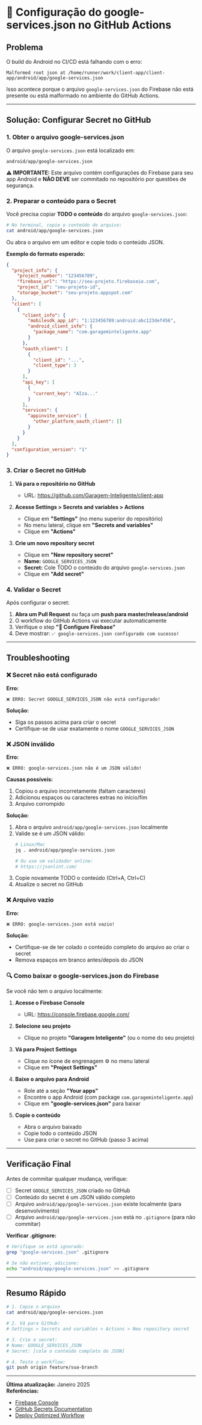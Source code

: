 # 📱 Configuração do google-services.json no GitHub Actions

## Problema

O build do Android no CI/CD está falhando com o erro:

```
Malformed root json at /home/runner/work/client-app/client-app/android/app/google-services.json
```

Isso acontece porque o arquivo `google-services.json` do Firebase não está presente ou está malformado no ambiente do GitHub Actions.

---

## Solução: Configurar Secret no GitHub

### 1. Obter o arquivo google-services.json

O arquivo `google-services.json` está localizado em:

```
android/app/google-services.json
```

**⚠️ IMPORTANTE:** Este arquivo contém configurações do Firebase para seu app Android e **NÃO DEVE** ser commitado no repositório por questões de segurança.

### 2. Preparar o conteúdo para o Secret

Você precisa copiar **TODO o conteúdo** do arquivo `google-services.json`:

```bash
# No terminal, copie o conteúdo do arquivo:
cat android/app/google-services.json
```

Ou abra o arquivo em um editor e copie todo o conteúdo JSON.

**Exemplo do formato esperado:**

```json
{
  "project_info": {
    "project_number": "123456789",
    "firebase_url": "https://seu-projeto.firebaseio.com",
    "project_id": "seu-projeto-id",
    "storage_bucket": "seu-projeto.appspot.com"
  },
  "client": [
    {
      "client_info": {
        "mobilesdk_app_id": "1:123456789:android:abc123def456",
        "android_client_info": {
          "package_name": "com.garageminteligente.app"
        }
      },
      "oauth_client": [
        {
          "client_id": "...",
          "client_type": 3
        }
      ],
      "api_key": [
        {
          "current_key": "AIza..."
        }
      ],
      "services": {
        "appinvite_service": {
          "other_platform_oauth_client": []
        }
      }
    }
  ],
  "configuration_version": "1"
}
```

### 3. Criar o Secret no GitHub

1. **Vá para o repositório no GitHub**
   - URL: https://github.com/Garagem-Inteligente/client-app

2. **Acesse Settings > Secrets and variables > Actions**
   - Clique em **"Settings"** (no menu superior do repositório)
   - No menu lateral, clique em **"Secrets and variables"**
   - Clique em **"Actions"**

3. **Crie um novo repository secret**
   - Clique em **"New repository secret"**
   - **Name:** `GOOGLE_SERVICES_JSON`
   - **Secret:** Cole TODO o conteúdo do arquivo `google-services.json`
   - Clique em **"Add secret"**

### 4. Validar o Secret

Após configurar o secret:

1. **Abra um Pull Request** ou faça um **push para master/release/android**
2. O workflow do GitHub Actions vai executar automaticamente
3. Verifique o step **"🔧 Configure Firebase"**
4. Deve mostrar: `✅ google-services.json configurado com sucesso!`

---

## Troubleshooting

### ❌ Secret não está configurado

**Erro:**
```
❌ ERRO: Secret GOOGLE_SERVICES_JSON não está configurado!
```

**Solução:**
- Siga os passos acima para criar o secret
- Certifique-se de usar exatamente o nome `GOOGLE_SERVICES_JSON`

### ❌ JSON inválido

**Erro:**
```
❌ ERRO: google-services.json não é um JSON válido!
```

**Causas possíveis:**
1. Copiou o arquivo incorretamente (faltam caracteres)
2. Adicionou espaços ou caracteres extras no início/fim
3. Arquivo corrompido

**Solução:**
1. Abra o arquivo `android/app/google-services.json` localmente
2. Valide se é um JSON válido:
   ```bash
   # Linux/Mac
   jq . android/app/google-services.json
   
   # Ou use um validador online:
   # https://jsonlint.com/
   ```
3. Copie novamente TODO o conteúdo (Ctrl+A, Ctrl+C)
4. Atualize o secret no GitHub

### ❌ Arquivo vazio

**Erro:**
```
❌ ERRO: google-services.json está vazio!
```

**Solução:**
- Certifique-se de ter colado o conteúdo completo do arquivo ao criar o secret
- Remova espaços em branco antes/depois do JSON

### 🔍 Como baixar o google-services.json do Firebase

Se você não tem o arquivo localmente:

1. **Acesse o Firebase Console**
   - URL: https://console.firebase.google.com/

2. **Selecione seu projeto**
   - Clique no projeto **"Garagem Inteligente"** (ou o nome do seu projeto)

3. **Vá para Project Settings**
   - Clique no ícone de engrenagem ⚙️ no menu lateral
   - Clique em **"Project Settings"**

4. **Baixe o arquivo para Android**
   - Role até a seção **"Your apps"**
   - Encontre o app Android (com package `com.garageminteligente.app`)
   - Clique em **"google-services.json"** para baixar

5. **Copie o conteúdo**
   - Abra o arquivo baixado
   - Copie todo o conteúdo JSON
   - Use para criar o secret no GitHub (passo 3 acima)

---

## Verificação Final

Antes de commitar qualquer mudança, verifique:

- [ ] Secret `GOOGLE_SERVICES_JSON` criado no GitHub
- [ ] Conteúdo do secret é um JSON válido completo
- [ ] Arquivo `android/app/google-services.json` existe localmente (para desenvolvimento)
- [ ] Arquivo `android/app/google-services.json` está no `.gitignore` (para não commitar)

**Verificar .gitignore:**

```bash
# Verifique se está ignorado:
grep "google-services.json" .gitignore

# Se não estiver, adicione:
echo "android/app/google-services.json" >> .gitignore
```

---

## Resumo Rápido

```bash
# 1. Copie o arquivo
cat android/app/google-services.json

# 2. Vá para GitHub:
# Settings > Secrets and variables > Actions > New repository secret

# 3. Crie o secret:
# Name: GOOGLE_SERVICES_JSON
# Secret: [cole o conteúdo completo do JSON]

# 4. Teste o workflow:
git push origin feature/sua-branch
```

---

**Última atualização:** Janeiro 2025  
**Referências:**
- [Firebase Console](https://console.firebase.google.com/)
- [GitHub Secrets Documentation](https://docs.github.com/en/actions/security-guides/encrypted-secrets)
- [Deploy Optimized Workflow](.github/workflows/deploy-optimized.yml)
